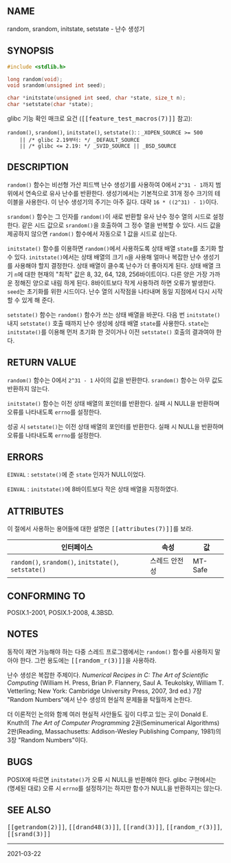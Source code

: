 ## NAME

random, srandom, initstate, setstate - 난수 생성기

## SYNOPSIS

```c
#include <stdlib.h>

long random(void);
void srandom(unsigned int seed);

char *initstate(unsigned int seed, char *state, size_t n);
char *setstate(char *state);
```

glibc 기능 확인 매크로 요건 (<tt>[[feature_test_macros(7)]]</tt> 참고):

`random()`, `srandom()`, `initstate()`, `setstate()`:
:   `_XOPEN_SOURCE >= 500`<br>
    `    || /* glibc 2.19부터: */ _DEFAULT_SOURCE`<br>
    `    || /* glibc <= 2.19: */ _SVID_SOURCE || _BSD_SOURCE`

## DESCRIPTION

`random()` 함수는 비선형 가산 피드백 난수 생성기를 사용하여 0에서 `2^31 - 1`까지 범위에서 연속으로 유사 난수를 반환한다. 생성기에서는 기본적으로 31개 정수 크기의 테이블을 사용한다. 이 난수 생성기의 주기는 아주 길다. 대략 `16 * ((2^31) - 1)`이다.

`srandom()` 함수는 그 인자를 `random()`이 새로 반환할 유사 난수 정수 열의 시드로 설정한다. 같은 시드 값으로 `srandom()`을 호출하여 그 정수 열을 반복할 수 있다. 시드 값을 제공하지 않으면 `random()` 함수에서 자동으로 1 값을 시드로 삼는다.

`initstate()` 함수를 이용하면 `random()`에서 사용하도록 상태 배열 `state`를 초기화 할 수 있다. `initstate()`에서는 상태 배열의 크기 `n`을 사용해 얼마나 복잡한 난수 생성기를 사용해야 할지 결정한다. 상태 배열이 클수록 난수가 더 좋아지게 된다. 상태 배열 크기 `n`에 대한 현재의 "최적" 값은 8, 32, 64, 128, 256바이트이다. 다른 양은 가장 가까운 정해진 양으로 내림 하게 된다. 8바이트보다 작게 사용하려 하면 오류가 발생한다. `seed`는 초기화를 위한 시드이다. 난수 열의 시작점을 나타내며 동일 지점에서 다시 시작할 수 있게 해 준다.

`setstate()` 함수는 `random()` 함수가 쓰는 상태 배열을 바꾼다. 다음 번 `initstate()` 내지 `setstate()` 호출 때까지 난수 생성에 상태 배열 `state`를 사용한다. `state`는 `initstate()`를 이용해 먼저 초기화 한 것이거나 이전 `setstate()` 호출의 결과여야 한다.

## RETURN VALUE

`random()` 함수는 0에서 `2^31 - 1` 사이의 값을 반환한다. `srandom()` 함수는 아무 값도 반환하지 않는다.

`initstate()` 함수는 이전 상태 배열의 포인터를 반환한다. 실패 시 NULL을 반환하며 오류를 나타내도록 `errno`를 설정한다.

성공 시 `setstate()`는 이전 상태 배열의 포인터를 반환한다. 실패 시 NULL을 반환하며 오류를 나타내도록 `errno`를 설정한다.

## ERRORS

`EINVAL`
:   `setstate()`에 준 `state` 인자가 NULL이었다.

`EINVAL`
:   `initstate()`에 8바이트보다 작은 상태 배열을 지정하였다.

## ATTRIBUTES

이 절에서 사용하는 용어들에 대한 설명은 <tt>[[attributes(7)]]</tt>를 보라.

| 인터페이스 | 속성 | 값 |
| --- | --- | --- |
| `random()`, `srandom()`, `initstate()`, `setstate()` | 스레드 안전성 | MT-Safe |

## CONFORMING TO

POSIX.1-2001, POSIX.1-2008, 4.3BSD.

## NOTES

동작이 재연 가능해야 하는 다중 스레드 프로그램에서는 `random()` 함수를 사용하지 말아야 한다. 그런 용도에는 <tt>[[random_r(3)]]</tt>을 사용하라.

난수 생성은 복잡한 주제이다. *Numerical Recipes in C: The Art of Scientific Computing* (William H. Press, Brian P. Flannery, Saul A. Teukolsky, William T. Vetterling; New York: Cambridge University Press, 2007, 3rd ed.) 7장 "Random Numbers"에서 난수 생성의 현실적 문제들을 탁월하게 논한다.

더 이론적인 논의와 함께 여러 현실적 사안들도 깊이 다루고 있는 곳이 Donald E. Knuth의 *The Art of Computer Programming* 2권(Seminumerical Algorithms) 2판(Reading, Massachusetts: Addison-Wesley Publishing Company, 1981)의 3장 "Random Numbers"이다.

## BUGS

POSIX에 따르면 `initstate()`가 오류 시 NULL을 반환해야 한다. glibc 구현에서는 (명세된 대로) 오류 시 `errno`를 설정하기는 하지만 함수가 NULL을 반환하지는 않는다.

## SEE ALSO

<tt>[[getrandom(2)]]</tt>, <tt>[[drand48(3)]]</tt>, <tt>[[rand(3)]]</tt>, <tt>[[random_r(3)]]</tt>, <tt>[[srand(3)]]</tt>

----

2021-03-22
